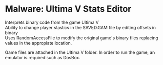 # Malware: Ultima V Stats Editor

Interprets binary code from the game Ultima V</br>
Ability to change player stastics in the SAVED.GAM file by editing offsets in binary</br>
Uses RandomAccessFile to modify the original game's binary files replacing values in the appropiate location. </br>

Game files are attached in the Ultima V folder.
In order to run the game, an emulator is required such as DosBox.
